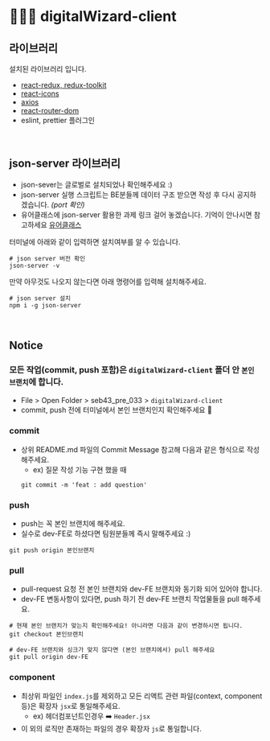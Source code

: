 # 🧙🏻‍♀️ digitalWizard-client

## 라이브러리

설치된 라이브러리 입니다.

- [react-redux, redux-toolkit](https://ko.redux.js.org/introduction/installation)
- [react-icons](https://react-icons.github.io/react-icons/)
- [axios](https://axios-http.com/kr/docs/intro)
- [react-router-dom](https://axios-http.com/kr/docs/intro)
- eslint, prettier 플러그인

<br>

## json-server 라이브러리

- json-sever는 글로벌로 설치되었나 확인해주세요 :)
- json-server 실행 스크립트는 BE분들께 데이터 구조 받으면 작성 후 다시 공지하겠습니다. _(port 확인)_
- 유어클래스에 json-server 활용한 과제 링크 걸어 놓겠습니다. 기억이 안나시면 참고하세요
  [유어클래스](https://urclass.codestates.com/content/d6cff4fe-e2f2-4355-ab50-2933a05cb4c9?playlist=2377)

터미널에 아래와 같이 입력하면 설치여부를 알 수 있습니다.

```
# json server 버전 확인
json-server -v
```

만약 아무것도 나오지 않는다면 아래 명령어를 입력해 설치해주세요.

```
# json server 설치
npm i -g json-server
```

<br>

## Notice

### 모든 작업(commit, push 포함)은 `digitalWizard-client` 폴더 안 `본인 브랜치`에 합니다.

- File > Open Folder > seb43_pre_033 > `digitalWizard-client`
- commit, push 전에 터미널에서 본인 브랜치인지 확인해주세요 🥰

### commit

- 상위 README.md 파일의 Commit Message 참고해 다음과 같은 형식으로 작성해주세요.
  - ex) 질문 작성 기능 구현 했을 때
  ```
  git commit -m 'feat : add question'
  ```

### push

- push는 꼭 본인 브랜치에 해주세요. <br>
- 실수로 dev-FE로 하셨다면 팀원분들께 즉시 말해주세요 :)

```
git push origin 본인브랜치
```

### pull

- pull-request 요청 전 본인 브랜치와 dev-FE 브랜치와 동기화 되어 있어야 합니다.
- dev-FE 변동사항이 있다면, push 하기 전 dev-FE 브랜치 작업물들을 pull 해주세요.

```
# 현재 본인 브랜치가 맞는지 확인해주세요! 아니라면 다음과 같이 변경하시면 됩니다.
git checkout 본인브랜치

# dev-FE 브랜치와 싱크가 맞지 않다면 (본인 브랜치에서) pull 해주세요
git pull origin dev-FE
```

### component

- 최상위 파일인 `index.js`를 제외하고 모든 리액트 관련 파일(context, component 등)은 확장자 `jsx`로 통일해주세요.
  - ex) 헤더컴포넌트인경우 ➡️ `Header.jsx`
- 이 외의 로직만 존재하는 파일의 경우 확장자 `js`로 통일합니다.
